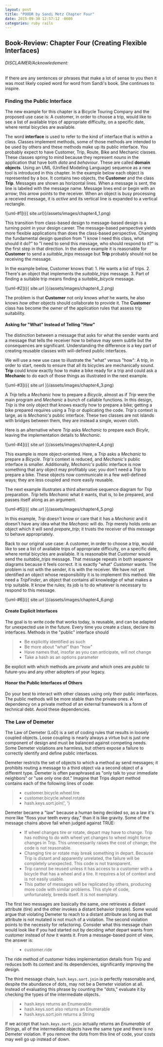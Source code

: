 ```yaml
---
layout: post
title: "POODR by Sandi Metz Chapter Four"
date: 2015-09-30 12:57:12 -0600
categories: ruby rails
---
```


## Book-Review: Chapter Four (Creating Flexible Interfaces)

###### DISCLAIMER/Acknowledement:

If there are any sentences or phrases that make a lot of sense to you then it was
most likely copied word for word from Sandi's book. She continues to inspire.

### Finding the Public Interface

The new example for this chapter is a Bicycle Touring Company and the proposed use case is: A customer, in order to choose a trip, would like to see a list of available trips of appropriate difficulty, on a specific date, where rental bicycles are available.

The word **interface** is used to refer to the kind of interface that is within a class. Classes implement methods, some of those methods are intended to be used by others and these methods make up its public interface. You probably expect to have Customer, Trip, Route, Bike and Mechanic classes. These classes spring to mind because they represent *nouns* in the application that have both *data* and *behaviour*. These are called **domain objects**. Using an UML (Unified Modeling Language) sequence as a new tool is introduced in this chapter. In the example below each object is represented by a box. It contains two objects, the **Customer** and the class **Trip**. Messages are shown as horizontal lines. When a message is sent, the line is labeled with the message name. Message lines end or begin with an arrow; this arrow points to the receiver. When an object is busy processing a received message, it is *active* and its vertical line is expanded to a vertical rectangle.

![uml-#1]({{ site.url}}/assets/images/chapter4_1.png)

This transition from class-based design to message-based design is a turning point in your design career. The message-based perspective yields more flexible applications than does the class-based perspective. Changing the fundamental design question from "I know I need this class, what should it do?" to "I need to send this message, who should respond to it?" is the first step in that direction. In the above example it is reasonable for **Customer** to send a *suitable_trips* message but **Trip** probably should not be receiving the message.

In the example below, Customer knows that: 1. He wants a list of trips. 2. There's an object that implements the *suitable_trips* message. 3. Part of finding a suitable trip means finding a *suitable_bicycle* message.

![uml-#2]({{ site.url }}/assets/images/chapter4_2.png)

The problem is that **Customer** not only knows *what* he wants, he also knows *how* other objects should collaborate to provide it. The **Customer** class has become the owner of the application rules that assess trip suitability.

#### Asking for "What" Instead of Telling "How" ####

The distinction between a message that asks for what the sender wants and a message that tells the receiver how to behave may seem subtle but the consequences are significant. Understanding the difference is a key part of creating reusable classes with will-defined public interfaces.

We will use a new use case to illustrate the "what" versus "how": A trip, in order to start, needs to ensure that all its bicycles are mechanically sound. **Trip** could know exactly how to make a bike ready for a trip and could ask a **Mechanic** to do each of those things as illustrated in the next example.

![uml-#3]({{ site.url }}/assets/images/chapter4_3.png)

A *Trip* tells a *Mechanic* how to prepare a *Bicycle*, almost as if *Trip* were the main program and *Mechanic* a bunch of callable functions. In this design, *Trip* is the only object that knows exactly how to prepare a bike; getting a bike prepared requires using a *Trip* or duplicating the code. *Trip's* context is large, as is *Mechanic's* public interface. These two classes are not islands with bridges between them, they are instead a single, woven cloth.

Here is an alternative where *Trip* asks *Mechanic* to prepare each *Bicyle*, leaving the implementation details to *Mechanic*.

![uml-#4]({{ site.url }}/assets/images/chapter4_4.png)

This example is more object-oriented. Here, a *Trip* asks a *Mechanic* to prepare a *Bicycle*. *Trip's* context is reduced, and *Mechanic's* public interface is smaller. Additionally, *Mechanic's* public interface is now something that any object may profitably use; you don't need a *Trip* to prepare a bike. These objects now communicate in a few well-defined ways; they are less coupled and more easily reusable.

The next example illustrates a third alternative sequence diagram for *Trip* preparation. *Trip* tells *Mechanic* what it wants, that is, to be prepared, and passes itself along as an argument.

![uml-#5]({{ site.url }}/assets/images/chapter4_5.png)

In this example, *Trip* doesn't know or care that it has a *Mechanic* and it doesn't have any idea what the *Mechanic* will do. *Trip* merely holds onto an object which it will send *prepare_trip*; it trusts the receiver of this message to behave appropriately.

Back to our original use case: A customer, in order to choose a trip, would like to see a list of available trips of appropriate difficulty, on a specific date, where rental bicycles are available. It is reasonable that *Customer* would send the *suitable_trips* message. That message repeats in both sequence diagrams because it feels correct. It is exactly "what" *Customer* wants. The problem is not with the sender, it is with the receiver. We have not yet identified an object whose responsibility it is to implement this method. We need a *TripFinder*, an object that contains all knowledge of what makes a trip suitable. It know the rules; its job is to do whatever is necessary to respond to this message.

![uml-#6]({{ site.url }}/assets/images/chapter4_6.png)

#### Create Explicit Interfaces

The goal is to write code that works today, is reusable, and can be adapted for unexpected use in the future. Every time you create a class, declare its interfaces. Methods in the "public" interface should

  >  - Be explicitly identified as such
  >  - Be more about "what" than "how"
  >  - Have names that, insofar as you can anticipate, will not change
  >  - Take a hash as an options parameter

Be explicit with which methods are *private* and which ones are *public* to future-you and any other adopters of your legacy.

#### Honor the Public Interfaces of Others

Do your best to interact with other classes using only their public interfaces. The public methods will be more stable than the private ones. A dependency on a private method of an external framework is a form of technical debt. Avoid these dependencies.

### The Law of Demeter

The Law of Demeter (LoD) is a set of coding rules that results in loosely coupled objects. Loose coupling is nearly always a virtue but is just one component of design and must be balanced against competing needs. Some Demeter violations are harmless, but others expose a failure to correctly identify and define public interfaces.

Demeter restricts the set of objects to which a method ay send messages; it prohibits routing a message to a third object via a second object of a different type. Demeter is often paraphrased as "only talk to your immediate neighbors" or "use only one dot." Imagine that Trips *depart* method contains each of the following lines of code:

  >  - customer.bicycle.wheel.tire
  >  - customer.bicycle.wheel.rotate
  >  - hash.keys.sort.join(', ')

Demeter became a "law" because a human being decided so, as a law it's more like "floss your teeth every day," than it is like gravity. Some of the message chains above fail when judged against TRUE:

  >  - If wheel changes tire or rotate, depart may have to change. Trip has nothing to do with wheel yet changes to wheel might force changes in Trip. This unnecessarily raises the cost of change; the code is not reasonable.
  >  - Changing tire or rotate may break something in depart. Because Trip is distant and apparently unrelated, the failure will be completely unexpected. This code is not transparent.
  >  - Trip cannot be reused unless it has access to a customer with a bicycle that has a wheel and a tire. It requires a lot of context and is not easily usable.
  >  - This patter of messages will be replicated by others, producing more code with similar problems. This style of code, unfortunately, breeds itself. It is not exemplary.

The first two messages are basically the same, one retrieves a distant attribute (tire) and the other invokes a distant behavior (rotate). Some would argue that violating Demeter to reach to a distant attribute as long as that attribute is not mutated is not much of a violation. The second violation points to the necessity for refactoring.  Consider what this message chain would look like if you had started out by deciding *what* depart wants from customer instead of *how* it wants it. From a message-based point of view, the answer is:

  > - customer.ride

The ride method of customer hides implementation details from Trip and reduces both its context and its dependencies, significantly improving the design.

The third message chain, `` hash.keys.sort.join `` is perfectly reasonable and, despite the abundance of dots, may not be a Demeter violation at all. Instead of evaluating this phrase by counting the "dots," evaluate it by checking the types of the intermediate objects.

  > - hash.keys returns an Enumerable
  > - hash.keys.sort also returns an Enumerable
  > - hash.keys.sort.join returns a String

If we accept that `` hash.keys.sort.join `` actually returns an *Enumerable* of *Strings*, all of the intermediate objects have the same type and there is no Demeter violation. If you remove the dots from this line of code, your costs may well go up instead of down.
